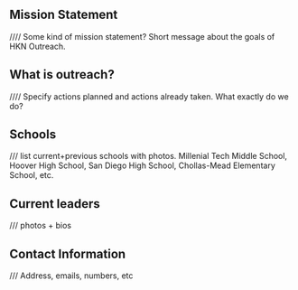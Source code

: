 ## Mission Statement

//// Some kind of mission statement? Short message about the goals of HKN Outreach. 


## What is outreach?

//// Specify actions planned and actions already taken. What exactly do we do? 


## Schools 

/// list current+previous schools with photos. 
Millenial Tech Middle School, Hoover High School, San Diego High School, Chollas-Mead Elementary School, etc. 


## Current leaders

/// photos + bios



## Contact Information

/// Address, emails, numbers, etc